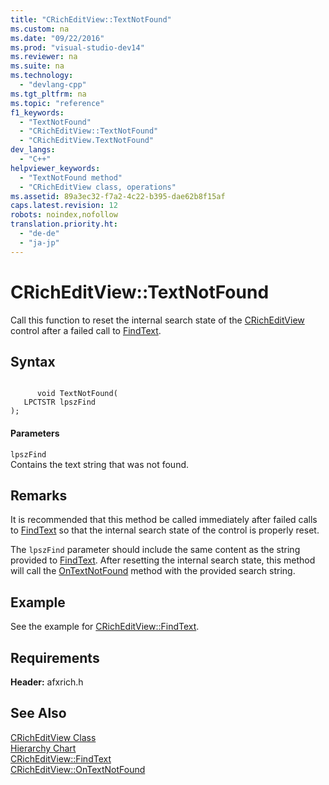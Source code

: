 ```yaml
---
title: "CRichEditView::TextNotFound"
ms.custom: na
ms.date: "09/22/2016"
ms.prod: "visual-studio-dev14"
ms.reviewer: na
ms.suite: na
ms.technology: 
  - "devlang-cpp"
ms.tgt_pltfrm: na
ms.topic: "reference"
f1_keywords: 
  - "TextNotFound"
  - "CRichEditView::TextNotFound"
  - "CRichEditView.TextNotFound"
dev_langs: 
  - "C++"
helpviewer_keywords: 
  - "TextNotFound method"
  - "CRichEditView class, operations"
ms.assetid: 89a3ec32-f7a2-4c22-b395-dae62b8f15af
caps.latest.revision: 12
robots: noindex,nofollow
translation.priority.ht: 
  - "de-de"
  - "ja-jp"
---
```

# CRichEditView::TextNotFound
Call this function to reset the internal search state of the [CRichEditView](../vs140/cricheditview-class.md) control after a failed call to [FindText](../vs140/cricheditview--findtext.md).  
  
## Syntax  
  
```  
  
      void TextNotFound(  
   LPCTSTR lpszFind  
);  
```  
  
#### Parameters  
 `lpszFind`  
 Contains the text string that was not found.  
  
## Remarks  
 It is recommended that this method be called immediately after failed calls to [FindText](../vs140/cricheditview--findtext.md) so that the internal search state of the control is properly reset.  
  
 The `lpszFind` parameter should include the same content as the string provided to [FindText](../vs140/cricheditview--findtext.md). After resetting the internal search state, this method will call the [OnTextNotFound](../vs140/cricheditview--ontextnotfound.md) method with the provided search string.  
  
## Example  
 See the example for [CRichEditView::FindText](../vs140/cricheditview--findtext.md).  
  
## Requirements  
 **Header:** afxrich.h  
  
## See Also  
 [CRichEditView Class](../vs140/cricheditview-class.md)   
 [Hierarchy Chart](../vs140/hierarchy-chart.md)   
 [CRichEditView::FindText](../vs140/cricheditview--findtext.md)   
 [CRichEditView::OnTextNotFound](../vs140/cricheditview--ontextnotfound.md)